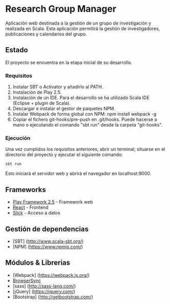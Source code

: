 # Research Group Manager

Aplicación web destinada a la gestión de un grupo de investigación y realizada en Scala. Esta aplicación permitirá la gestión de investigadores, publicaciones y calendarios del grupo.

## Estado

El proyecto se encuentra en la etapa inicial de su desarrollo.

### Requisitos

1. Instalar SBT o Activator y añadirlo al PATH.
2. Instalación de Play 2.5.
3. Instalación de un IDE. Para el desarrollo se ha utilizado Scala IDE (Eclipse + plugin de Scala).
4. Descargar e instalar el gestor de paquetes NPM.
5. Instalar Webpack de forma global con NPM: npm install webpack -g
6. Copiar el fichero git-hooks/pre-push en .git/hooks. Puede hacerse a mano o ejecutando el comando "sbt run" desde la carpeta "git-hooks".

### Ejecución

Una vez cumplidos los requisitos anteriores, abrir un terminal, situarse en el directorio del proyecto y ejecutar el siguiente comando:

```
sbt run
```

Esto iniciará el servidor web y abrirá el navegador en localhost:9000.

## Frameworks

* [Play Framework 2.5](https://www.playframework.com/) - Framework web
* [React](https://facebook.github.io/react/) - Frontend
* [Slick](http://slick.lightbend.com/) - Acceso a datos

## Gestión de dependencias

* [SBT] (http://www.scala-sbt.org/)
* [NPM] (https://www.npmjs.com/)

## Módulos & Librerias

* [Webpack] (https://webpack.js.org/)
* [BrowserSync](https://browsersync.io/)
* [sass] (http://sass-lang.com/)
* [jQuery] (https://jquery.com/)
* [Bootstrap] (http://getbootstrap.com/)
